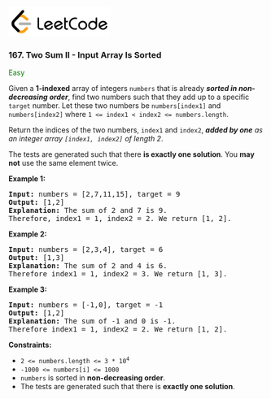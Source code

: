 <a href="https://leetcode.com/problems/two-sum-ii-input-array-is-sorted/">
    <img src="/leetcode-logo.png" style="width:200px" alt="LeetCode"/>
</a>

### 167. Two Sum II - Input Array Is Sorted

<span style="color:green">Easy</span>

Given a __1-indexed__ array of integers `numbers` that is already ___sorted in
non-decreasing order___, find two numbers such that they add up to a specific
`target` number. Let these two numbers be `numbers[index1]`
and `numbers[index2]`
where `1 <= index1 < index2 <= numbers.length`.

Return the indices of the two numbers, `index1` and `index2`, ___added by one__
as an integer array `[index1, index2]` of length 2_.

The tests are generated such that there __is exactly one solution__. You __may
not__ use the same element twice.

__Example 1:__
<pre>
<b>Input:</b> numbers = [2,7,11,15], target = 9
<b>Output:</b> [1,2]
<b>Explanation:</b> The sum of 2 and 7 is 9. 
Therefore, index1 = 1, index2 = 2. We return [1, 2].
</pre>

__Example 2:__
<pre>
<b>Input:</b> numbers = [2,3,4], target = 6
<b>Output:</b> [1,3]
<b>Explanation:</b> The sum of 2 and 4 is 6. 
Therefore index1 = 1, index2 = 3. We return [1, 3].
</pre>

__Example 3:__
<pre>
<b>Input:</b> numbers = [-1,0], target = -1
<b>Output:</b> [1,2]
<b>Explanation:</b> The sum of -1 and 0 is -1. 
Therefore index1 = 1, index2 = 2. We return [1, 2].
</pre>

__Constraints:__

* <code>2 <= numbers.length <= 3 * 10<sup>4</sup></code>
* `-1000 <= numbers[i] <= 1000`
* `numbers` is sorted in __non-decreasing order__.
* The tests are generated such that there is __exactly one solution__.
